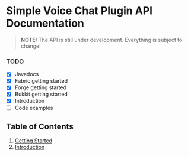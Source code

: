 # Simple Voice Chat Plugin API Documentation

> **NOTE:** The API is still under development. Everything is subject to change!

### TODO

- [x] Javadocs
- [x] Fabric getting started
- [x] Forge getting started
- [x] Bukkit getting started
- [x] Introduction
- [ ] Code examples

## Table of Contents

1. [Getting Started](getting_started.md)
2. [Introduction](introduction.md)